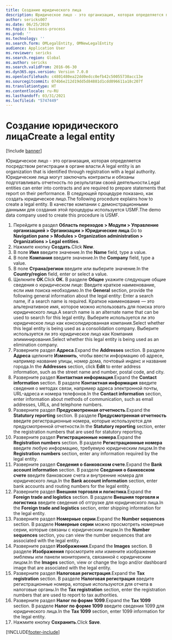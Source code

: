 ```yaml
---
title: Создание юридического лица
description: Юридическое лицо - это организация, которая определяется посредством регистрации в органе власти.
author: sericks007
ms.date: 06/25/2019
ms.topic: business-process
ms.prod: ''
ms.technology: ''
ms.search.form: OMLegalEntity, OMNewLegalEntity
audience: Application User
ms.reviewer: sericks
ms.search.region: Global
ms.author: sericks
ms.search.validFrom: 2016-06-30
ms.dyn365.ops.version: Version 7.0.0
ms.openlocfilehash: c4801480ea22dd0edcc0efb42c50055730acc13e
ms.sourcegitcommit: 074b6e212d19dd5d84881d1cdd096611a18c207f
ms.translationtype: HT
ms.contentlocale: ru-RU
ms.lasthandoff: 03/31/2021
ms.locfileid: "5747449"
---
```

# <a name="create-a-legal-entity"></a><span data-ttu-id="8ccaf-103">Создание юридического лица</span><span class="sxs-lookup"><span data-stu-id="8ccaf-103">Create a legal entity</span></span>

[!include [banner](../../includes/banner.md)]

<span data-ttu-id="8ccaf-104">Юридическое лицо - это организация, которая определяется посредством регистрации в органе власти.</span><span class="sxs-lookup"><span data-stu-id="8ccaf-104">A legal entity is an organization that is identified through registration with a legal authority.</span></span> <span data-ttu-id="8ccaf-105">Юридические лица могут заключать контракты и обязаны подготавливать отчетность по результатам своей деятельности.</span><span class="sxs-lookup"><span data-stu-id="8ccaf-105">Legal entities can enter into contracts and are required to prepare statements that report on their performance.</span></span> <span data-ttu-id="8ccaf-106">В следующей процедуре показано, как создать юридическое лицо.</span><span class="sxs-lookup"><span data-stu-id="8ccaf-106">The following procedure explains how to create a legal entity.</span></span> <span data-ttu-id="8ccaf-107">В качестве компании с демонстрационными данными для создания этой процедуры используется USMF.</span><span class="sxs-lookup"><span data-stu-id="8ccaf-107">The demo data company used to create this procedure is USMF.</span></span>

1. <span data-ttu-id="8ccaf-108">Перейдите в раздел **Область переходов > Модули > Управление организацией > Организации > Юридические лица**.</span><span class="sxs-lookup"><span data-stu-id="8ccaf-108">Go to **Navigation pane > Modules > Organization administration > Organizations > Legal entities**.</span></span>
2. <span data-ttu-id="8ccaf-109">Нажмите кнопку **Создать**.</span><span class="sxs-lookup"><span data-stu-id="8ccaf-109">Click **New**.</span></span>
3. <span data-ttu-id="8ccaf-110">В поле **Имя** введите значение.</span><span class="sxs-lookup"><span data-stu-id="8ccaf-110">In the **Name** field, type a value.</span></span>
4. <span data-ttu-id="8ccaf-111">В поле **Компания** введите значение.</span><span class="sxs-lookup"><span data-stu-id="8ccaf-111">In the **Company** field, type a value.</span></span>
5. <span data-ttu-id="8ccaf-112">В поле **Страна/регион** введите или выберите значение.</span><span class="sxs-lookup"><span data-stu-id="8ccaf-112">In the **Country/region** field, enter or select a value.</span></span>
6. <span data-ttu-id="8ccaf-113">Щелкните **OK**.</span><span class="sxs-lookup"><span data-stu-id="8ccaf-113">Click **OK**.</span></span> <span data-ttu-id="8ccaf-114">В разделе **Общее** укажите следующие общие сведения о юридическом лице: Введите краткое наименование, если имя поиска необходимо.</span><span class="sxs-lookup"><span data-stu-id="8ccaf-114">In the **General** section, provide the following general information about the legal entity: Enter a search name, if a search name is required.</span></span> <span data-ttu-id="8ccaf-115">Краткое наименование — это альтернативное имя, которое можно использовать для поиска этого юридического лица.</span><span class="sxs-lookup"><span data-stu-id="8ccaf-115">A search name is an alternate name that can be used to search for this legal entity.</span></span> <span data-ttu-id="8ccaf-116">Выберите используется ли это юридическое лицо как консолидированная компания.</span><span class="sxs-lookup"><span data-stu-id="8ccaf-116">Select whether this legal entity is being used as a consolidation company.</span></span> <span data-ttu-id="8ccaf-117">Выберите используется ли это юридическое лицо как Компания элиминирования.</span><span class="sxs-lookup"><span data-stu-id="8ccaf-117">Select whether this legal entity is being used as an elimination company.</span></span> 
7. <span data-ttu-id="8ccaf-118">Разверните раздел **Адреса**.</span><span class="sxs-lookup"><span data-stu-id="8ccaf-118">Expand the **Addresses** section.</span></span> <span data-ttu-id="8ccaf-119">В разделе **Адреса** щелкните **Изменить**, чтобы ввести информацию об адресе, например название улицы, номер дома, почтовый индекс и название города.</span><span class="sxs-lookup"><span data-stu-id="8ccaf-119">In the **Addresses** section, click **Edit** to enter address information, such as the street name and number, postal code, and city.</span></span>
8. <span data-ttu-id="8ccaf-120">Разверните раздел **Контактная информация**.</span><span class="sxs-lookup"><span data-stu-id="8ccaf-120">Expand the **Contact information** section.</span></span> <span data-ttu-id="8ccaf-121">В разделе **Контактная информация** введите сведения о методах связи, например адреса электронной почты, URL-адреса и номера телефонов.</span><span class="sxs-lookup"><span data-stu-id="8ccaf-121">In the **Contact information** section, enter information about methods of communication, such as email addresses, URLs, and telephone numbers.</span></span> 
9. <span data-ttu-id="8ccaf-122">Разверните раздел **Предусмотренная отчетность**.</span><span class="sxs-lookup"><span data-stu-id="8ccaf-122">Expand the **Statutory reporting** section.</span></span> <span data-ttu-id="8ccaf-123">В разделе **Предусмотренная отчетность** введите регистрационные номера, которые используются для предусмотренной отчетности.</span><span class="sxs-lookup"><span data-stu-id="8ccaf-123">In the **Statutory reporting** section, enter the registration numbers that are used for statutory reporting.</span></span>
10. <span data-ttu-id="8ccaf-124">Разверните раздел **Регистрационные номера**.</span><span class="sxs-lookup"><span data-stu-id="8ccaf-124">Expand the **Registration numbers** section.</span></span> <span data-ttu-id="8ccaf-125">В разделе **Регистрационные номера** введите любую информацию, требуемую юридическим лицом.</span><span class="sxs-lookup"><span data-stu-id="8ccaf-125">In the **Registration numbers** section, enter any information required by the legal entity.</span></span>  
11. <span data-ttu-id="8ccaf-126">Разверните раздел **Сведения о банковском счете**.</span><span class="sxs-lookup"><span data-stu-id="8ccaf-126">Expand the **Bank account information** section.</span></span> <span data-ttu-id="8ccaf-127">В разделе **Сведения о банковском счете** введите банковские счета и внутренние номера для юридического лица.</span><span class="sxs-lookup"><span data-stu-id="8ccaf-127">In the **Bank account information** section, enter bank accounts and routing numbers for the legal entity.</span></span>
12. <span data-ttu-id="8ccaf-128">Разверните раздел **Внешняя торговля и логистика**.</span><span class="sxs-lookup"><span data-stu-id="8ccaf-128">Expand the **Foreign trade and logistics** section.</span></span> <span data-ttu-id="8ccaf-129">В разделе **Внешняя торговля и логистика** введите сведения об отгрузке для юридического лица.</span><span class="sxs-lookup"><span data-stu-id="8ccaf-129">In the **Foreign trade and logistics** section, enter shipping information for the legal entity.</span></span>  
13. <span data-ttu-id="8ccaf-130">Разверните раздел **Номерные серии**.</span><span class="sxs-lookup"><span data-stu-id="8ccaf-130">Expand the **Number sequences** section.</span></span> <span data-ttu-id="8ccaf-131">В разделе **Номерные серии** можно просмотреть номерные серии, которые связаны с юридическим лицом.</span><span class="sxs-lookup"><span data-stu-id="8ccaf-131">In the **Number sequences** section, you can view the number sequences that are associated with the legal entity.</span></span>  
14. <span data-ttu-id="8ccaf-132">Разверните раздел **Изображения**.</span><span class="sxs-lookup"><span data-stu-id="8ccaf-132">Expand the **Images** section.</span></span> <span data-ttu-id="8ccaf-133">В разделе **Изображения** просмотрите или измените изображение эмблемы или панели мониторинга, связанной с юридическим лицом.</span><span class="sxs-lookup"><span data-stu-id="8ccaf-133">In the **Images** section, view or change the logo and/or dashboard image that are associated with the legal entity.</span></span>  
15. <span data-ttu-id="8ccaf-134">Разверните раздел **Налоговая регистрация**.</span><span class="sxs-lookup"><span data-stu-id="8ccaf-134">Expand the **Tax registration** section.</span></span> <span data-ttu-id="8ccaf-135">В разделе **Налоговая регистрация** введите регистрационные номера, которые используются для отчета в налоговые органы.</span><span class="sxs-lookup"><span data-stu-id="8ccaf-135">In the **Tax registration** section, enter the registration numbers that are used to report to tax authorities.</span></span>
16. <span data-ttu-id="8ccaf-136">Разверните раздел **Налог по форме 1099**.</span><span class="sxs-lookup"><span data-stu-id="8ccaf-136">Expand the **Tax 1099** section.</span></span> <span data-ttu-id="8ccaf-137">В разделе **Налог по форме 1099** введите сведения 1099 для юридического лица.</span><span class="sxs-lookup"><span data-stu-id="8ccaf-137">In the **Tax 1099** section, enter 1099 information for the legal entity.</span></span>  
17. <span data-ttu-id="8ccaf-138">Нажмите кнопку **Сохранить**.</span><span class="sxs-lookup"><span data-stu-id="8ccaf-138">Click **Save**.</span></span>


[!INCLUDE[footer-include](../../../../includes/footer-banner.md)]